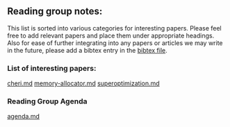 ## Reading group notes:
This list is sorted into various categories for interesting papers. Please feel free to add 
relevant papers and place them under appropriate headings. Also for ease of further integrating
into any papers or articles we may write in the future, please add a bibtex entry in the
[bibtex file](reference.bib). 


### List of interesting papers: 
[cheri.md](cheri.md ':include')
[memory-allocator.md](memory-allocator.md ':include')
[superoptimization.md](superoptimization.md ':include')

### Reading Group Agenda
[agenda.md ](agenda.md ':include')
